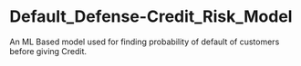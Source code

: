 # Default_Defense-Credit_Risk_Model
An ML Based model used for finding probability of default of customers before giving Credit.
